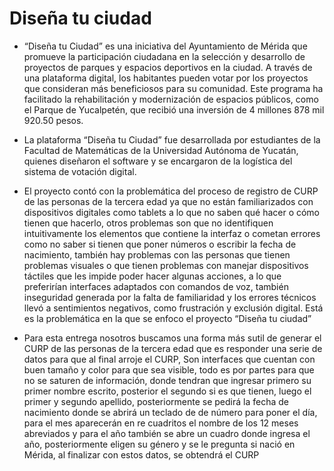
# Diseña tu ciudad 

- “Diseña tu Ciudad” es una iniciativa del Ayuntamiento de Mérida que promueve la participación ciudadana en la selección y desarrollo de proyectos de parques y espacios deportivos en la ciudad. A través de una plataforma digital, los habitantes pueden votar por los proyectos que consideran más beneficiosos para su comunidad.
Este programa ha facilitado la rehabilitación y modernización de espacios públicos, como el Parque de Yucalpetén, que recibió una inversión de 4 millones 878 mil 920.50 pesos.

- La plataforma “Diseña tu Ciudad” fue desarrollada por estudiantes de la Facultad de Matemáticas de la Universidad Autónoma de Yucatán, quienes diseñaron el software y se encargaron de la logística del sistema de votación digital.

- El proyecto contó con la problemática del proceso de registro de CURP de las personas de la tercera edad ya que no están familiarizados con dispositivos digitales como tablets a lo que no saben qué hacer o cómo tienen que hacerlo, otros problemas son que no identifiquen intuitivamente los elementos que contiene la interfaz o cometan errores como no saber si tienen que poner números o escribir la fecha de nacimiento, también hay problemas con las personas que tienen problemas visuales o que tienen problemas con manejar dispositivos táctiles que les impide poder hacer algunas acciones, a lo que preferirían interfaces adaptados con comandos de voz, también inseguridad generada por la falta de familiaridad y los errores técnicos llevó a sentimientos negativos, como frustración y exclusión digital. Está es la problemática en la que se enfoco el proyecto “Diseña tu ciudad”

- Para esta entrega nosotros buscamos una forma más sutil de generar el CURP de las personas de la tercera edad que es responder una serie de datos para que al final arroje el CURP, Son interfaces que cuentan con buen tamaño y color para que sea visible, todo es por partes para que no se saturen de información, donde tendran que ingresar primero su primer nombre escrito, posterior el segundo si es que tienen, luego el primer y segundo apellido, posteriormente se pedirá la fecha de nacimiento donde se abrirá un teclado de de número para poner el día, para el mes aparecerán en re cuadritos el nombre de los 12 meses abreviados y para el año también se abre un cuadro donde ingresa el año, posteriormente eligen su género y se le pregunta si nació en Mérida, al finalizar con estos datos, se obtendrá el CURP 

